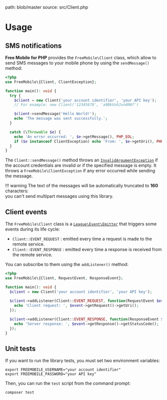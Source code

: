 path: blob/master
source: src/Client.php

# Usage

## SMS notifications
**Free Mobile for PHP** provides the `FreeMobile\Client` class, which allow to send SMS messages to your mobile phone by using the `sendMessage()` method:

```php
<?php
use FreeMobile\{Client, ClientException};

function main(): void {
  try {
    $client = new Client('your account identifier', 'your API key');
    // For example: new Client('12345678', 'a9BkVohJun4MAf')

    $client->sendMessage('Hello World!');
    echo 'The message was sent successfully.';
  }

  catch (\Throwable $e) {
    echo 'An error occurred: ', $e->getMessage(), PHP_EOL;
    if ($e instanceof ClientException) echo 'From: ', $e->getUri(), PHP_EOL;
  }
}
```

The `Client::sendMessage()` method throws an [`InvalidArgumentException`](https://secure.php.net/manual/en/class.invalidargumentexception.php)
if the account credentials are invalid or if the specified message is empty. It throws a `FreeMobile\ClientException` if any error occurred while sending the message.

!!! warning
    The text of the messages will be automatically truncated to **160** characters:  
    you can't send multipart messages using this library.

## Client events
The `FreeMobile\Client` class is a [`League\Event\Emitter`](https://event.thephpleague.com/2.0/emitter/basic-usage) that triggers some events during its life cycle:

- `Client::EVENT_REQUEST` : emitted every time a request is made to the remote service.
- `Client::EVENT_RESPONSE` : emitted every time a response is received from the remote service.

You can subscribe to them using the `addListener()` method:

```php
<?php
use FreeMobile\{Client, RequestEvent, ResponseEvent};

function main(): void {
  $client = new Client('your account identifier', 'your API key');
  
  $client->addListener(Client::EVENT_REQUEST, function(RequestEvent $event) {
    echo 'Client request: ', $event->getRequest()->getUri();
  });

  $client->addListener(Client::EVENT_RESPONSE, function(ResponseEvent $event) {
    echo 'Server response: ', $event->getResponse()->getStatusCode();
  });
}
```

## Unit tests
If you want to run the library tests, you must set two environment variables:

```shell
export FREEMOBILE_USERNAME="your account identifier"
export FREEMOBILE_PASSWORD="your API key"
```

Then, you can run the `test` script from the command prompt:

```shell
composer test
```

